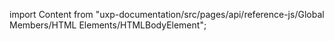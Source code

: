 
import Content from "uxp-documentation/src/pages/api/reference-js/Global Members/HTML Elements/HTMLBodyElement";

<Content query="product=xd"/>
